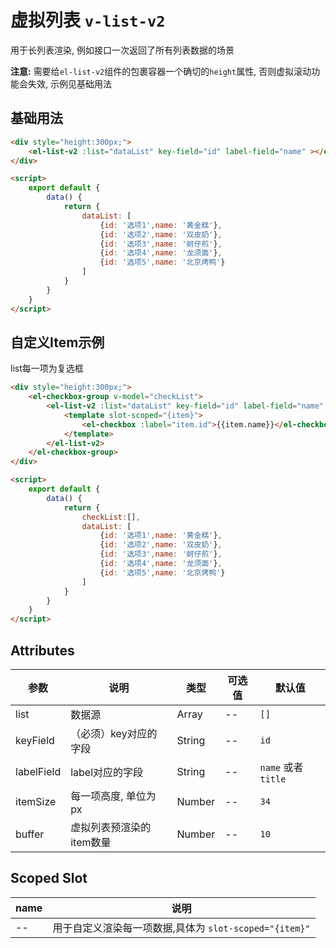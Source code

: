 # 虚拟列表 `v-list-v2`

用于长列表渲染, 例如接口一次返回了所有列表数据的场景

**注意:**
需要给`el-list-v2`组件的包裹容器一个确切的`height`属性, 否则虚拟滚动功能会失效, 示例见基础用法

## 基础用法

```html
<div style="height:300px;">
    <el-list-v2 :list="dataList" key-field="id" label-field="name" ></el-list-v2>
</div>

<script>
    export default {
        data() {
            return {
                dataList: [
                    {id: '选项1',name: '黄金糕'}, 
                    {id: '选项2',name: '双皮奶'}, 
                    {id: '选项3',name: '蚵仔煎'}, 
                    {id: '选项4',name: '龙须面'}, 
                    {id: '选项5',name: '北京烤鸭'}
                ]
            }
        }
    }
</script>
```

## 自定义Item示例

list每一项为复选框

```html
<div style="height:300px;">
    <el-checkbox-group v-model="checkList">
        <el-list-v2 :list="dataList" key-field="id" label-field="name" >
            <template slot-scoped="{item}">
                <el-checkbox :label="item.id">{{item.name}}</el-checkbox>
            </template>
        </el-list-v2>
    </el-checkbox-group>
</div>

<script>
    export default {
        data() {
            return {
                checkList:[],
                dataList: [
                    {id: '选项1',name: '黄金糕'}, 
                    {id: '选项2',name: '双皮奶'}, 
                    {id: '选项3',name: '蚵仔煎'}, 
                    {id: '选项4',name: '龙须面'}, 
                    {id: '选项5',name: '北京烤鸭'}
                ]
            }
        }
    }
</script>
```

## Attributes

|参数|说明|类型|可选值|默认值|
|--|--|--|--|--|
|list|数据源|Array|--|`[]`|
|keyField|（必须）key对应的字段|String|--|`id`|
|labelField|label对应的字段|String|--|`name` 或者 `title`|
|itemSize|每一项高度, 单位为px|Number|--|`34`|
|buffer|虚拟列表预渲染的item数量|Number|--|`10`|

## Scoped Slot

|name|说明|
|--|--|
|--|用于自定义渲染每一项数据,具体为 `slot-scoped="{item}"`|
